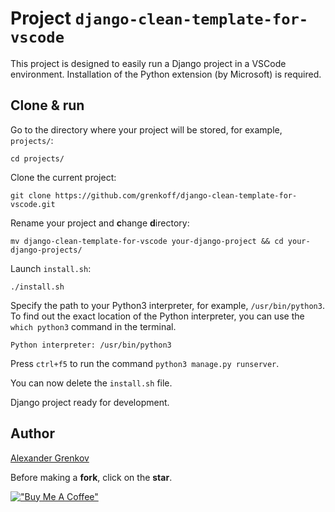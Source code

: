 # Project `django-clean-template-for-vscode`

This project is designed to easily run a Django project in a VSCode environment. Installation of the Python extension (by Microsoft) is required.

## Clone & run

Go to the directory where your project will be stored, for example, `projects/`:

```
cd projects/
```

Сlone the current project:

```
git clone https://github.com/grenkoff/django-clean-template-for-vscode.git
```

Rename your project and **c**hange **d**irectory:

```
mv django-clean-template-for-vscode your-django-project && cd your-django-projects/
```

Launch `install.sh`:

```
./install.sh
```

Specify the path to your Python3 interpreter, for example, `/usr/bin/python3`. To find out the exact location of the Python interpreter, you can use the `which python3` command in the terminal.

```
Python interpreter: /usr/bin/python3
```

Press `ctrl+f5` to run the command `python3 manage.py runserver`.

You can now delete the `install.sh` file.

Django project ready for development.

## Author

[Alexander Grenkov](https://github.com/grenkoff)

Before making a **fork**, click on the **star**.

[!["Buy Me A Coffee"](https://www.buymeacoffee.com/assets/img/custom_images/yellow_img.png)](https://www.buymeacoffee.com/grenkoff)